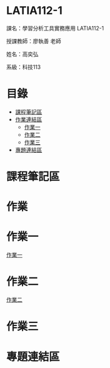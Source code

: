 # LATIA112-1

課名：學習分析工具實務應用 LATIA112-1

授課教師：廖執善 老師

姓名：高奕弘

系級：科技113

# 目錄

- [課程筆記區](#課程筆記區)
- [作業連結區](#作業)
  - [作業一](#作業一)
  - [作業二](#作業二)
  - [作業三](#作業三)
- [專題連結區](#專題連結區)

# 課程筆記區


# 作業


# 作業一
  [作業一](https://github.com/kw404/LATIA112-1/blob/main/HW1/HW-1.ipynb)

# 作業二
  [作業二](https://github.com/kw404/LATIA112-1/tree/main/HW2)
# 作業三


# 專題連結區